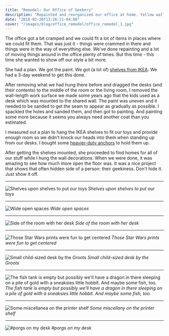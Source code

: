 ```yaml
---
title: "Remodel: Our Office of Geekery"
description: "Repainted and reorganized our office at home. Yellow walls she said. Even though I give the raised Spock eyebrow, I should know by now to never doubt my wife's vision. When it was all done, it looked great. A 3-day weekend well spent."
date: "2018-02-20T13:26:21-04:00"
cover: "/images/blog/office_remodel/office_remodel_1.jpg"
---
```


The office got a bit cramped and we could fit a lot of items in places where we could fit them. That was just it - things were crammed in there and things were in the way of everything else. We've done repainting and a lot of moving things around in the office plenty of times. But this time - this time she wanted to show off our style a bit more.

She had a plan. We got the paint. We got (a lot of) <a href="https://www.ikea.com/us/en/catalog/products/60103750/#/50282182" rel="nofollow">shelves from IKEA</a>. We had a 3-day weekend to get this done.

After removing what we had hung there before and dragged the desks (and their contents) to the middle of the room or the living room, I removed the wall-length work surface we made some years ago that the kids used as a desk which was mounted to the shared wall. The paint was uneven and it needed to be sanded to get the seam to appear as gradually as possible. I spackled the holes and sanded them, and then got to painting. And painting some more because it seems you always need another coat than you estimated.

I measured out a plan to hang the IKEA shelves to fit our toys and provide enough room so we didn't knock our heads into them when standing up from our desks. I bought some <a href="https://www.lowes.com/pd/Blue-Hawk-4-Pack-1-3-4-in-x-1-8-in-Dia-Mini-Drywall-Anchor-Screws-Included/3415978" rel="nofollow">heavier-duty anchors</a> to hold them up.

After getting the shelves mounted, she proceeded to find homes for all of our stuff while I hung the wall decorations. When we were done, it was amazing to see how much more open the floor was. It was a nice project that shows that often hidden side of a person: their geekiness. Don't hide it. Just show it off.

---

![Shelves upon shelves to put our toys](/images/blog/office_remodel/office_remodel_1.jpg)
_Shelves upon shelves to put our toys_

---

![Wide open spaces](/images/blog/office_remodel/office_remodel_2.jpg)
_Wide open spaces_

---

![Side of the room with her desk](/images/blog/office_remodel/office_remodel_3.jpg)
_Side of the room with her desk_

---

![Those Star Wars prints were fun to get centered](/images/blog/office_remodel/office_remodel_4.jpg)
_Those Star Wars prints were fun to get centered_

---

![Small child-sized desk by the Groots](/images/blog/office_remodel/office_remodel_5.jpg)
_Small child-sized desk by the Groots_

---

![The fish tank is empty but possibly we'll have a dragon in there sleeping on a pile of gold with a sneaksies little hobbit. And maybe some fish, too.](/images/blog/office_remodel/office_remodel_6.jpg)
_The fish tank is empty but possibly we'll have a dragon in there sleeping on a pile of gold with a sneaksies little hobbit. And maybe some fish, too._

---

![Some miscellanea on the printer shelf](/images/blog/office_remodel/office_remodel_7.jpg)
_Some miscellany on the printer shelf_

---

![#porgs on my desk](/images/blog/office_remodel/office_remodel_8.jpg)
_#porgs on my desk_
